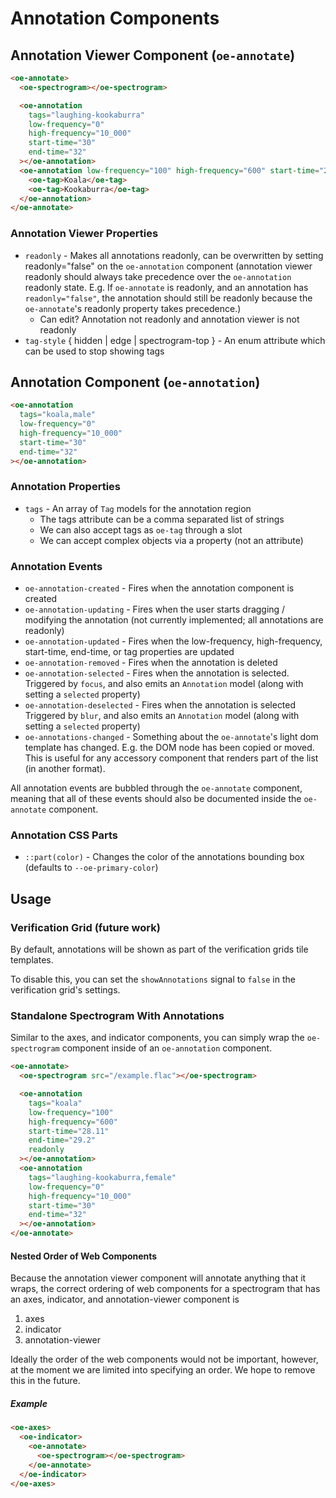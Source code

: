 # Annotation Components

## Annotation Viewer Component (`oe-annotate`)

```html
<oe-annotate>
  <oe-spectrogram></oe-spectrogram>

  <oe-annotation
    tags="laughing-kookaburra"
    low-frequency="0"
    high-frequency="10_000"
    start-time="30"
    end-time="32"
  ></oe-annotation>
  <oe-annotation low-frequency="100" high-frequency="600" start-time="28.11" end-time="29.2" readonly>
    <oe-tag>Koala</oe-tag>
    <oe-tag>Kookaburra</oe-tag>
  </oe-annotation>
</oe-annotate>
```

### Annotation Viewer Properties

- `readonly` - Makes all annotations readonly, can be overwritten by setting readonly="false" on the `oe-annotation` component (annotation viewer readonly should always take precedence over the `oe-annotation` readonly state. E.g. If `oe-annotate` is readonly, and an annotation has `readonly="false"`, the annotation should still be readonly because the `oe-annotate`'s readonly property takes precedence.)
  - Can edit? Annotation not readonly and annotation viewer is not readonly
- `tag-style` { hidden | edge | spectrogram-top } - An enum attribute which can be used to stop showing tags

## Annotation Component (`oe-annotation`)

```html
<oe-annotation
  tags="koala,male"
  low-frequency="0"
  high-frequency="10_000"
  start-time="30"
  end-time="32"
></oe-annotation>
```

### Annotation Properties

- `tags` - An array of `Tag` models for the annotation region
  - The tags attribute can be a comma separated list of strings
  - We can also accept tags as `oe-tag` through a slot
  - We can accept complex objects via a property (not an attribute)

### Annotation Events

- `oe-annotation-created` - Fires when the annotation component is created
- `oe-annotation-updating` - Fires when the user starts dragging / modifying the annotation (not currently implemented; all annotations are readonly)
- `oe-annotation-updated` - Fires when the low-frequency, high-frequency, start-time, end-time, or tag properties are updated
- `oe-annotation-removed` - Fires when the annotation is deleted
- `oe-annotation-selected` - Fires when the annotation is selected. Triggered by `focus`, and also emits an `Annotation` model (along with setting a `selected` property)
- `oe-annotation-deselected` - Fires when the annotation is selected Triggered by `blur`, and also emits an `Annotation` model (along with setting a `selected` property)
- `oe-annotations-changed` - Something about the `oe-annotate`'s light dom template has changed. E.g. the DOM node has been copied or moved. This is useful for any accessory component that renders part of the list (in another format).

All annotation events are bubbled through the `oe-annotate` component,
meaning that all of these events should also be documented inside the
`oe-annotate` component.

### Annotation CSS Parts

- `::part(color)` - Changes the color of the annotations bounding box (defaults to `--oe-primary-color`)

## Usage

### Verification Grid (future work)

By default, annotations will be shown as part of the verification grids tile
templates.

To disable this, you can set the `showAnnotations` signal to `false` in the
verification grid's settings.

### Standalone Spectrogram With Annotations

Similar to the axes, and indicator components, you can simply wrap the
`oe-spectrogram` component inside of an `oe-annotation` component.

```html
<oe-annotate>
  <oe-spectrogram src="/example.flac"></oe-spectrogram>

  <oe-annotation
    tags="koala"
    low-frequency="100"
    high-frequency="600"
    start-time="28.11"
    end-time="29.2"
    readonly
  ></oe-annotation>
  <oe-annotation
    tags="laughing-kookaburra,female"
    low-frequency="0"
    high-frequency="10_000"
    start-time="30"
    end-time="32"
  ></oe-annotation>
</oe-annotate>
```

#### Nested Order of Web Components

Because the annotation viewer component will annotate anything that it wraps,
the correct ordering of web components for a spectrogram that has an axes,
indicator, and annotation-viewer component is

1. axes
2. indicator
3. annotation-viewer

Ideally the order of the web components would not be important, however, at the
moment we are limited into specifying an order.
We hope to remove this in the future.

##### Example

```html
<oe-axes>
  <oe-indicator>
    <oe-annotate>
      <oe-spectrogram></oe-spectrogram>
    </oe-annotate>
  </oe-indicator>
</oe-axes>
```
